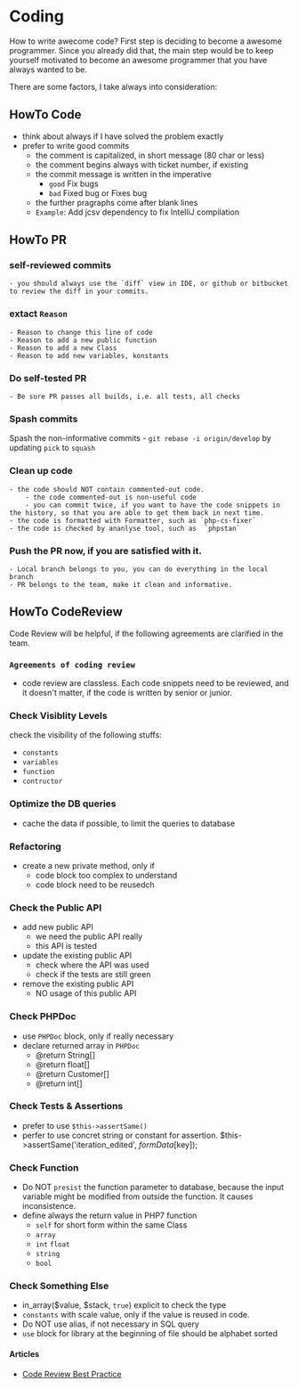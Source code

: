 # Coding

How to write awecome code? First step is deciding to become a awesome programmer.
Since you already did that, the main step would be to keep yourself motivated to 
become an awesome programmer that you have always wanted to be.

There are some factors, I take always into consideration:


## HowTo Code
- think about always if I have solved the problem exactly
- prefer to write good commits
    - the comment is capitalized, in short message (80 char or less)
    - the comment begins always with ticket number, if existing
    - the commit message is written in the imperative
        - `good` Fix bugs
        - `bad` Fixed bug or Fixes bug
    - the further pragraphs come after blank lines
    - `Example`: Add jcsv dependency to fix IntelliJ compilation


## HowTo PR
### self-reviewed commits
    - you should always use the `diff` view in IDE, or github or bitbucket to review the diff in your commits.
### extact `Reason`
    - Reason to change this line of code
    - Reason to add a new public function
    - Reason to add a new Class
    - Reason to add new variables, konstants
### Do self-tested PR
    - Be sure PR passes all builds, i.e. all tests, all checks
### Spash commits
Spash the non-informative commits
    -  `git rebase -i origin/develop` by updating `pick` to `squash`
### Clean up code
    - the code should NOT contain commented-out code.
        - the code commented-out is non-useful code
        - you can commit twice, if you want to have the code snippets in the history, so that you are able to get them back in next time.
    - the code is formatted with Formatter, such as `php-cs-fixer`
    - the code is checked by ananlyse tool, such as  `phpstan`
### Push the PR now, if you are satisfied with it.
    - Local branch belongs to you, you can do everything in the local branch
    - PR belongs to the team, make it clean and informative.


## HowTo CodeReview

<p class="tip">
    Code Review will be helpful, if the following agreements are clarified in the team.
</p>

### `Agreements of coding review`

- code review are classless. Each code snippets need to be reviewed, and it doesn't matter, if the code is written by senior or junior.


### Check Visiblity Levels
check the visibility of the following stuffs:
- `constants` 
- `variables`
- `function` 
- `contructor`

### Optimize the DB queries
- cache the data if possible, to limit the queries to database

### Refactoring
- create a new private method, only if
    - code block too complex to understand
    - code block need to be reusedch

### Check the Public API
- add new public API
    - we need the public API really
    - this API is tested
- update the existing public API
    - check where the API was used
    - check if the tests are still green
- remove the existing public API
    - NO usage of this public API


### Check PHPDoc
- use `PHPDoc` block, only if really necessary
- declare returned array in `PHPDoc`
    - @return String[]
    - @return float[]
    - @return Customer[]
    - @return int[]

### Check Tests & Assertions
- prefer to use `$this->assertSame()`
- perfer to use concret string or constant for assertion. $this->assertSame('iteration_edited', $formData[$key]);

### Check Function
- Do NOT `presist` the function parameter to database, because the input variable might be modified from outside the function. It causes inconsistence.
- define always the return value in PHP7 function
    -  `self` for short form within the same Class
    -  `array`
    -  `int` `float`
    -  `string`
    -  `bool`

### Check Something Else
- in_array($value, $stack, `true`) explicit to check the type
- `constants` with scale value, only if the value is reused in code.
- Do NOT use alias, if not necessary in SQL query
- `use` block for library at the beginning of file should be alphabet sorted



#### Articles
- [Code Review Best Practice](https://medium.com/palantir/code-review-best-practices-19e02780015f)